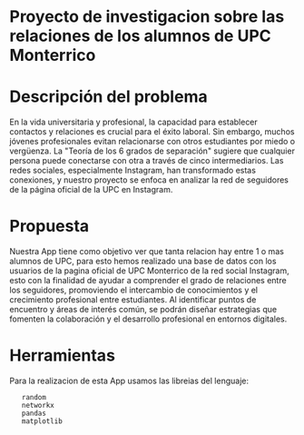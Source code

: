 # Proyecto de investigacion sobre las relaciones de los alumnos de UPC Monterrico

# Descripción del problema

En la vida universitaria y profesional, la capacidad para establecer contactos y relaciones es crucial para el éxito laboral. Sin embargo, muchos jóvenes profesionales evitan relacionarse con otros estudiantes por miedo o vergüenza. La "Teoría de los 6 grados de separación" sugiere que cualquier persona puede conectarse con otra a través de cinco intermediarios. Las redes sociales, especialmente Instagram, han transformado estas conexiones, y nuestro proyecto se enfoca en analizar la red de seguidores de la página oficial de la UPC en Instagram.

# Propuesta

Nuestra App tiene como objetivo ver que tanta relacion hay entre 1 o mas alumnos de UPC, para esto hemos realizado una base de datos con los usuarios de la pagina oficial de UPC Monterrico de la red social Instagram, esto con la finalidad de ayudar a comprender el grado de relaciones entre los seguidores, promoviendo el intercambio de conocimientos y el crecimiento profesional entre estudiantes. Al identificar puntos de encuentro y áreas de interés común, se podrán diseñar estrategias que fomenten la colaboración y el desarrollo profesional en entornos digitales.

# Herramientas

Para la realizacion de esta App usamos las libreias del lenguaje:

       random
       networkx
       pandas
       matplotlib
       




